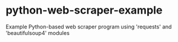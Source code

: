 # python-web-scraper-example
Example Python-based web scraper program using 'requests' and 'beautifulsoup4' modules
